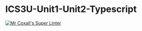 # ICS3U-Unit1-Unit2-Typescript

[![Mr Coxall's Super Linter](https://github.com/mohammedal-ess/ICS3U-Unit1-Unit2-Typescript/workflows/Mr%20Coxall's%20Super%20Linter/badge.svg)](https://github.com/mohammedal-ess/ICS3U-Unit1-Unit2-Typescript/actions/)
